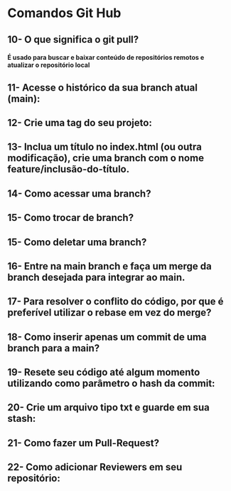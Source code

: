 # Comandos Git Hub

## 10- O que significa o git pull?
#### É usado para buscar e baixar conteúdo de repositórios remotos e atualizar o repositório local

## 11- Acesse o histórico da sua branch atual (main):
#### 

## 12- Crie uma tag do seu projeto:


## 13- Inclua um título no index.html (ou outra modificação), crie uma branch com o nome feature/inclusão-do-título.

## 14- Como acessar uma branch?

## 15- Como trocar de branch?

## 15- Como deletar uma branch?

## 16- Entre na main branch e faça um merge da branch desejada para integrar ao main.

## 17- Para resolver o conflito do código, por que é preferível utilizar o rebase em vez do merge?

## 18- Como inserir apenas um commit de uma branch para a main?

## 19- Resete seu código até algum momento utilizando como parâmetro o hash da commit:

## 20- Crie um arquivo tipo txt e guarde em sua stash:

## 21- Como fazer um Pull-Request?

## 22- Como adicionar Reviewers em seu repositório: